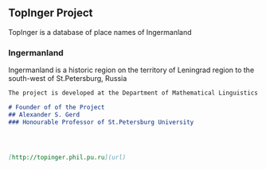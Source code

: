 ## TopInger Project

TopInger is a database of place names of Ingermanland

### Ingermanland

Ingermanland is a historic region on the territory of Leningrad region to the south-west of St.Petersburg, Russia

```markdown
The project is developed at the Department of Mathematical Linguistics of St.Petersburg University

# Founder of of the Project
## Alexander S. Gerd 
### Honourable Professor of St.Petersburg University




[http://topinger.phil.pu.ru](url)
```


